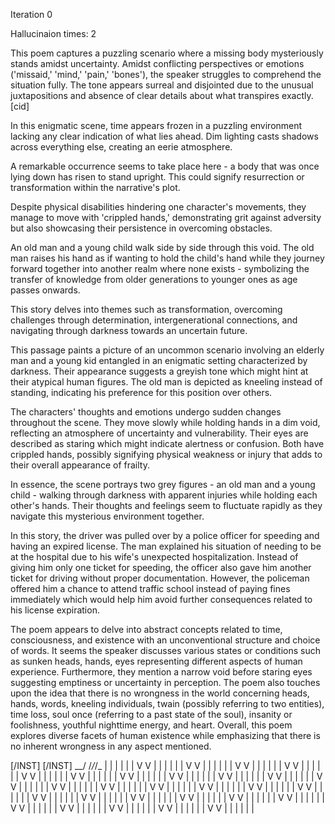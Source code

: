 



Iteration 0

Hallucinaion times: 2


This poem captures a puzzling scenario where a missing body mysteriously stands amidst uncertainty. Amidst conflicting perspectives or emotions ('missaid,' 'mind,' 'pain,' 'bones'), the speaker struggles to comprehend the situation fully. The tone appears surreal and disjointed due to the unusual juxtapositions and absence of clear details about what transpires exactly.[cid]



In this enigmatic scene, time appears frozen in a puzzling environment lacking any clear indication of what lies ahead. Dim lighting casts shadows across everything else, creating an eerie atmosphere.

A remarkable occurrence seems to take place here - a body that was once lying down has risen to stand upright. This could signify resurrection or transformation within the narrative's plot.

Despite physical disabilities hindering one character's movements, they manage to move with 'crippled hands,' demonstrating grit against adversity but also showcasing their persistence in overcoming obstacles.

An old man and a young child walk side by side through this void. The old man raises his hand as if wanting to hold the child's hand while they journey forward together into another realm where none exists - symbolizing the transfer of knowledge from older generations to younger ones as age passes onwards.

This story delves into themes such as transformation, overcoming challenges through determination, intergenerational connections, and navigating through darkness towards an uncertain future.



This passage paints a picture of an uncommon scenario involving an elderly man and a young kid entangled in an enigmatic setting characterized by darkness. Their appearance suggests a greyish tone which might hint at their atypical human figures. The old man is depicted as kneeling instead of standing, indicating his preference for this position over others.

The characters' thoughts and emotions undergo sudden changes throughout the scene. They move slowly while holding hands in a dim void, reflecting an atmosphere of uncertainty and vulnerability. Their eyes are described as staring which might indicate alertness or confusion. Both have crippled hands, possibly signifying physical weakness or injury that adds to their overall appearance of frailty.

In essence, the scene portrays two grey figures - an old man and a young child - walking through darkness with apparent injuries while holding each other's hands. Their thoughts and feelings seem to fluctuate rapidly as they navigate this mysterious environment together.

In this story, the driver was pulled over by a police officer for speeding and having an expired license. The man explained his situation of needing to be at the hospital due to his wife's unexpected hospitalization. Instead of giving him only one ticket for speeding, the officer also gave him another ticket for driving without proper documentation. However, the policeman offered him a chance to attend traffic school instead of paying fines immediately which would help him avoid further consequences related to his license expiration.



The poem appears to delve into abstract concepts related to time, consciousness, and existence with an unconventional structure and choice of words. It seems the speaker discusses various states or conditions such as sunken heads, hands, eyes representing different aspects of human experience. Furthermore, they mention a narrow void before staring eyes suggesting emptiness or uncertainty in perception. The poem also touches upon the idea that there is no wrongness in the world concerning heads, hands, words, kneeling individuals, twain (possibly referring to two entities), time loss, soul once (referring to a past state of the soul), insanity or foolishness, youthful nighttime energy, and heart. Overall, this poem explores diverse facets of human existence while emphasizing that there is no inherent wrongness in any aspect mentioned.

 [/INST] [/INST]
   \_\_/ /_/_/_
     |    |
     |    |
     |    |
     V    V
     |    |
     |    |
     |    |
     V    V
     |    |
     |    |
     |    |
     V    V
     |    |
     |    |
     |    |
     V    V
     |    |
     |    |
     |    |
     V    V
     |    |
     |    |
     |    |
     V    V
     |    |
     |    |
     |    |
     V    V
     |    |
     |    |
     |    |
     V    V
     |    |
     |    |
     |    |
     V    V
     |    |
     |    |
     |    |
     V    V
     |    |
     |    |
     |    |
     V    V
     |    |
     |    |
     |    |
     V    V
     |    |
     |    |
     |    |
     V    V
     |    |
     |    |
     |    |
     V    V
     |    |
     |    |
     |    |
     V    V
     |    |
     |    |
     |    |
     V    V
     |    |
     |    |
     |    |
     V    V
     |    |
     |    |
     |    |
     V    V
     |    |
     |    |
     |    |
     V    V
     |    |
     |    |
     |    |
     V    V
     |    |
     |    |
     |    |
     V    V
     |    |
     |    |
     |    |
     V    V
     |    |
     |    |
     |    |
     V    V
     |    |
     |    |
     |    |
     V    V
     |    |
     |    |
     |    |
     V    V
     |    |
     |    |
     |    |
     V    V
     |    |
     |    |
     |    |
     V    V
     |    |
     |    |
     |    |
     V    V
     |    |
     |    |
     |    |

